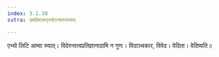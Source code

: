 ```yaml
---
index: 3.1.38
sutra: उषविदजागृभ्योऽन्यतरस्याम्

---
```

एभ्यो लिटि आम्वा स्यात्। विदेरन्तत्वप्रतिज्ञानादामि न गुणः। विदाञ्चकार, विवेद। वेदिता। वेदिष्यति॥